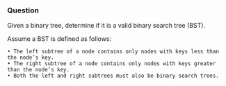 ### Question



Given a binary tree, determine if it is a valid binary search tree (BST).


Assume a BST is defined as follows:

```
• The left subtree of a node contains only nodes with keys less than the node’s key.
• The right subtree of a node contains only nodes with keys greater than the node’s key.
• Both the left and right subtrees must also be binary search trees.

```

